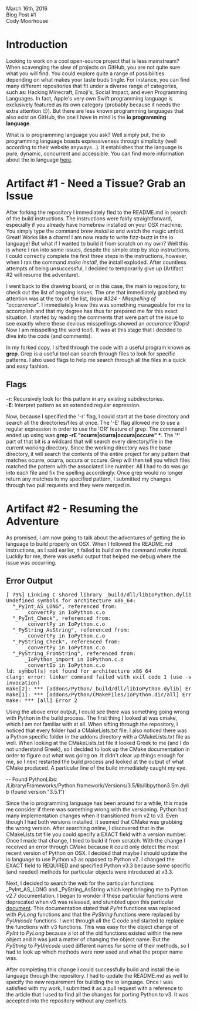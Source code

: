 March 16th, 2016 <br>
Blog Post #1 <br>
Cody Moorhouse <br>


Introduction
============

Looking to work on a cool open-source project that is less mainstream? When
scavenging the slew of projects on GitHub, you are not quite sure what you
will find. You could explore quite a range of possibilities depending on what
makes your taste buds tingle. For instance, you can find many different
repositories that fit under a diverse range of categories, such as: Hacking
Minecraft, Emoji's, Social Impact, and even Programming Languages. In fact,
Apple's very own Swift programming language is exclusively featured as its own
category (probably because it needs the extra attention :wink:). But there are
less known programming languages that also exist on GitHub, the one I have in
mind is the <b>io programming language</b>.

What is io programming language you ask? Well simply put, the io programming
language boasts expressiveness through simplicity (well according to their
website anyways...). It establishes that the language is pure, dynamic,
concurrent and accessible. You can find more information about the io language
[here](http://iolanguage.org/about.html).


Artifact #1 - Need a Tissue? Grab an Issue 
==========================================
After forking the repository I immediately fled to the README.md in search of
the build instructions. The instructions were fairly straightforward,
especially if you already have homebrew installed on your OSX machine. You
simply type the command <i>brew install io</i> and watch the magic
unfold. Great! Works like a charm! I am now ready to write fizz-buzz in the io
language! But what if I wanted to build it from scratch on my own? Well this
is where I ran into some issues, despite the simple step by step instructions. 
I could correctly complete the first three steps in the instructions, however, when 
I ran the command <i>make install</i>, the install exploded. After countless 
attempts of being unsuccessful, I decided to temporarily give up (Artifact #2 
will resume the adventure). 

I went back to the drawing board, or in this case, the main io repository, to
check out the list of ongoing issues. The one that immediately grabbed my
attention was at the top of the list, <i>Issue #324 - Misspelling of
"occurrence"</i>. I immediately knew this was something manageable for me to
accomplish and that my degree has thus far prepared me for this exact
situation. I started by reading the comments that were part of the issue to
see exactly where these devious misspellings showed an <i>occurance</i> (Oops!
Now I am misspelling the word too!). It was at this stage that I decided to
dive into the code (and comments).

In my forked copy, I sifted through the code with a useful program known as
<b>grep</b>. Grep is a useful tool can search through files to look for
specific patterns. I also used flags to help me search through all the files
in a quick and easy fashion. 

Flags
-----
<b>-r</b>: Recursively look for this pattern in any existing
	   subdirectories.<br>
<b>-E</B>: Interpret pattern as an extended regular expression. 

Now, because I specified the '-r' flag, I could start at the base directory
and search all the directories/files at once. The '-E' flag allowed me to use
a regular expression in order to use the 'OR' feature of grep. The command I
ended up using was <b>grep -rE "ocurre|ocurra|occura|occure" \*</b>. The '\*'
part of that bit is a wildcard that will search every directory/file in the
current working directory. Since the working directory was the base directory,
it will search the contents of the entire project for any pattern that matches
ocurre, ocurra, occura or occure. Grep will then tell you which files matched
the pattern with the associated line number. All I had to do was go into each
file and fix the spelling accordingly. Once grep would no longer return any
matches to my specified pattern, I submitted my changes through two pull
requests and they were merged in.

Artifact #2 - Resuming the Adventure
====================================
As promised, I am now going to talk about the adventures of getting the io
language to build properly on OSX. When I followed the README.md instructions,
as I said earlier, it failed to build on the command <i>make
install</i>. Luckily for me, there was useful output that helped me debug
where the issue was occurring. 

Error Output
------------
<pre>
[ 79%] Linking C shared library _build/dll/libIoPython.dylib
Undefined symbols for architecture x86_64:
  "_PyInt_AS_LONG", referenced from:
      _convertPy in IoPython.c.o
  "_PyInt_Check", referenced from:
      _convertPy in IoPython.c.o
  "_PyString_AsString", referenced from:
      _convertPy in IoPython.c.o
  "_PyString_Check", referenced from:
      _convertPy in IoPython.c.o
  "_PyString_FromString", referenced from:
      _IoPython_import in IoPython.c.o
      _convertIo in IoPython.c.o
ld: symbol(s) not found for architecture x86_64
clang: error: linker command failed with exit code 1 (use -v to see
invocation)
make[2]: *** [addons/Python/_build/dll/libIoPython.dylib] Error 1
make[1]: *** [addons/Python/CMakeFiles/IoPython.dir/all] Error 2
make: *** [all] Error 2
</pre>

Using the above error output, I could see there was something going wrong with
Python in the build process. The first thing I looked at was cmake, which I am
not familiar with at all. When sifting through the repository, I noticed that
every folder had a CMakeLists.txt file. I also noticed there was a Python
specific folder in the addons directory with a CMakeLists.txt file as
well. When looking at the CMakeLists.txt file it looked Greek to me (and I do
not understand Greek), so I decided to look up the CMake documentation in
order to figure out what was going on. It didn't clear up things enough for
me, so I next restarted the build process and looked at the output of what
CMake produced. A particular line of the build immediately caught my eye.

<p>
-- Found PythonLibs: 
/Library/Frameworks/Python.framework/Versions/3.5/lib/libpython3.5m.dylib 
(found version "3.5.1") 
</p>

Since the io programming language has been around for a while, this made me
consider if there was something wrong with the versioning. Python had many
implementation changes when it transitioned from v2 to v3. Even though I had
both versions installed, it seemed that CMake was grabbing the wrong
version. After searching online, I discovered that in the CMakeLists.txt file
you could specify a EXACT field with a version number. Once I made that
change, I tried to build it from scratch. With the change I received an error
through CMake because it could only detect the most recent version of Python
on OSX. I decided that maybe I should update the io language to use Python v3
as opposed to Python v2. I changed the EXACT field to REQUIRED and specified
Python v3.3 because some specific (and needed) methods for particular objects
were introduced at v3.3.


Next, I decided to search the web for the particular functions _PyInt_AS_LONG
and _PyString_AsString which kept bringing me to Python v2.7 documentation. I
began to wonder if these particular functions were deprecated when v3 was
released, and stumbled upon this particular
[document](https://docs.python.org/3/howto/cporting.html). This documentation
stated that _PyInt_ functions was replaced with _PyLong_ functions and that
the _PyString_ functions were replaced by _PyUnicode_ functions. I went
through all the C code and started to replace the functions with v3
functions. This was easy for the object change of _PyInt_ to _PyLong_ because
a lot of the old functions existed within the new object and it was just a
matter of changing the object name. But the _PyString_ to _PyUnicode_ used
different names for some of their methods, so I had to look up which methods
were now used and what the proper name was.


After completing this change I could successfully build and install the io
language through the repository. I had to update the README.md as well to
specify the new requirement for building the io language. Once I was satisfied
with my work, I submitted it as a pull request with a reference to the article
that I used to find all the changes for porting Python to v3. It was accepted
into the repository without any conflicts.
